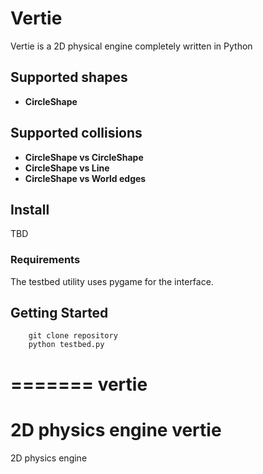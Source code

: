 # Vertie

Vertie is a 2D physical engine completely written in Python

## Supported shapes
* **CircleShape**

## Supported collisions
* **CircleShape vs CircleShape**
* **CircleShape vs Line**
* **CircleShape vs World edges**

## Install
TBD
### Requirements
The testbed utility uses pygame for the interface.
   
## Getting Started

```
    git clone repository
    python testbed.py
```
=======
vertie
======

2D physics engine
vertie
======

2D physics engine